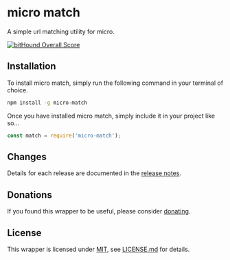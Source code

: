 # micro match

A simple url matching utility for micro.

[![bitHound Overall Score](https://www.bithound.io/github/nblackburn/micro-match/badges/score.svg)](https://www.bithound.io/github/nblackburn/micro-match)

## Installation

To install micro match, simply run the following command in your terminal of choice.

```bash
npm install -g micro-match
```

Once you have installed micro match, simply include it in your project like so...

```javascript
const match = require('micro-match');
```

## Changes

Details for each release are documented in the [release notes](CHANGELOG.md).

## Donations

If you found this wrapper to be useful, please consider [donating](https://paypal.me/nblackburn).

## License

This wrapper is licensed under [MIT](http://opensource.org/licenses/mit), see [LICENSE.md](LICENSE.md) for details.
